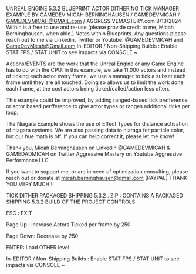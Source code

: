 UNREAL ENGINE 5.3.2 BLUEPRINT ACTOR DITHERING TICK MANAGER EXAMPLE BY GAMEDEV MICAH BERNINGHAUSEN / GAMEDEVMICAH / GAMEDEVMICAH@GMAIL.com / AGGRESSIVEMASTERY.com
8/13/2024 
Within is a free to use and re-use (please provide credit to me, Micah Berninghausen, when able.) Notes within Blueprints.
Any questions please reach out to me via Linkedin, Twitter or Youtube. @GAMEDEVMICAH and GameDevMicah@Gmail.com 
In-EDITOR / Non-Shipping Builds : Enable STAT FPS / STAT UNIT to see impacts via CONSOLE ~ 

Actions/EVENTS are the work that the Unreal Engine or any Game Engine has to do with the CPU. In this example, we take 11,000 actors and instead of ticking each actor every frame, we use a manager to tick a subset each frame until they are all touched. 
Doing so allows us to limit the work done each frame, at the cost actors being ticked/called/action less often. 

This example could be improved, by adding ranged-based tick prefference or actor based perfference to give actor types or ranges additional ticks per loop. 

The Niagara Example shows the use of Effect Types for distance activation of niagara systems. 
We are also passing data to niaraga for particle color, but our hue math is off. 
If you can help correct it, please let me know!

Thank you,
Micah Berninghausen on Linkedin
@GAMEDEVMICAH & GAMEDADMICAH on Twitter
Aggressive Mastery on Youtube
Aggressive Performance LLC

If you want to support me, or are in need of optimization consulting, please reach out or donate at micah.berninghausen@gmail.com (PAYPAL) THANK YOU VERY MUCH!!!

TICK DITHER PACKAGED SHIPPING 5.3.2 . ZIP : CONTAINS A PACKAGED SHIPPING 5.3.2 BUILD OF THE PROJECT
CONTROLS:

ESC : EXIT

Page Up : Increase Actors Ticked per frame by 250

Page Down: Decrease by 250

ENTER: Load OTHER level

In-EDITOR / Non-Shipping Builds : Enable STAT FPS / STAT UNIT to see impacts via CONSOLE ~ 
